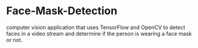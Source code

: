 # Face-Mask-Detection
computer vision application that uses TensorFlow and OpenCV to detect faces in a video stream and determine if the person is wearing a face mask or not.
